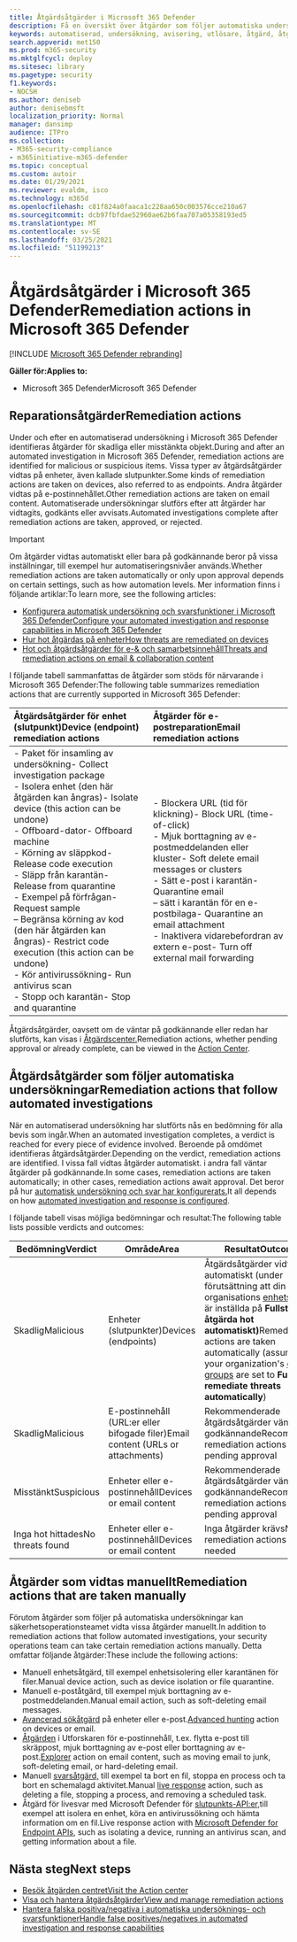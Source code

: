 ```yaml
---
title: Åtgärdsåtgärder i Microsoft 365 Defender
description: Få en översikt över åtgärder som följer automatiska undersökningar i Microsoft 365 Defender
keywords: automatiserad, undersökning, avisering, utlösare, åtgärd, åtgärd
search.appverid: met150
ms.prod: m365-security
ms.mktglfcycl: deploy
ms.sitesec: library
ms.pagetype: security
f1.keywords:
- NOCSH
ms.author: deniseb
author: denisebmsft
localization_priority: Normal
manager: dansimp
audience: ITPro
ms.collection:
- M365-security-compliance
- m365initiative-m365-defender
ms.topic: conceptual
ms.custom: autoir
ms.date: 01/29/2021
ms.reviewer: evaldm, isco
ms.technology: m365d
ms.openlocfilehash: c81f824a0faaca1c228aa650c003576cce210a67
ms.sourcegitcommit: dcb97fbfdae52960ae62b6faa707a05358193ed5
ms.translationtype: MT
ms.contentlocale: sv-SE
ms.lasthandoff: 03/25/2021
ms.locfileid: "51199213"
---
```

# <a name="remediation-actions-in-microsoft-365-defender"></a><span data-ttu-id="a699f-104">Åtgärdsåtgärder i Microsoft 365 Defender</span><span class="sxs-lookup"><span data-stu-id="a699f-104">Remediation actions in Microsoft 365 Defender</span></span>

[!INCLUDE [Microsoft 365 Defender rebranding](../includes/microsoft-defender.md)]


<span data-ttu-id="a699f-105">**Gäller för:**</span><span class="sxs-lookup"><span data-stu-id="a699f-105">**Applies to:**</span></span>
- <span data-ttu-id="a699f-106">Microsoft 365 Defender</span><span class="sxs-lookup"><span data-stu-id="a699f-106">Microsoft 365 Defender</span></span>

## <a name="remediation-actions"></a><span data-ttu-id="a699f-107">Reparationsåtgärder</span><span class="sxs-lookup"><span data-stu-id="a699f-107">Remediation actions</span></span>

<span data-ttu-id="a699f-108">Under och efter en automatiserad undersökning i Microsoft 365 Defender identifieras åtgärder för skadliga eller misstänkta objekt.</span><span class="sxs-lookup"><span data-stu-id="a699f-108">During and after an automated investigation in Microsoft 365 Defender, remediation actions are identified for malicious or suspicious items.</span></span> <span data-ttu-id="a699f-109">Vissa typer av åtgärdsåtgärder vidtas på enheter, även kallade slutpunkter.</span><span class="sxs-lookup"><span data-stu-id="a699f-109">Some kinds of remediation actions are taken on devices, also referred to as endpoints.</span></span> <span data-ttu-id="a699f-110">Andra åtgärder vidtas på e-postinnehållet.</span><span class="sxs-lookup"><span data-stu-id="a699f-110">Other remediation actions are taken on email content.</span></span> <span data-ttu-id="a699f-111">Automatiserade undersökningar slutförs efter att åtgärder har vidtagits, godkänts eller avvisats.</span><span class="sxs-lookup"><span data-stu-id="a699f-111">Automated investigations complete after remediation actions are taken, approved, or rejected.</span></span>

> [!IMPORTANT]
> <span data-ttu-id="a699f-112">Om åtgärder vidtas automatiskt eller bara på godkännande beror på vissa inställningar, till exempel hur automatiseringsnivåer används.</span><span class="sxs-lookup"><span data-stu-id="a699f-112">Whether remediation actions are taken automatically or only upon approval depends on certain settings, such as how automation levels.</span></span> <span data-ttu-id="a699f-113">Mer information finns i följande artiklar:</span><span class="sxs-lookup"><span data-stu-id="a699f-113">To learn more, see the following articles:</span></span>
> - [<span data-ttu-id="a699f-114">Konfigurera automatisk undersökning och svarsfunktioner i Microsoft 365 Defender</span><span class="sxs-lookup"><span data-stu-id="a699f-114">Configure your automated investigation and response capabilities in Microsoft 365 Defender</span></span>](m365d-configure-auto-investigation-response.md)
> - [<span data-ttu-id="a699f-115">Hur hot åtgärdas på enheter</span><span class="sxs-lookup"><span data-stu-id="a699f-115">How threats are remediated on devices</span></span>](../defender-endpoint/automated-investigations.md)
> - [<span data-ttu-id="a699f-116">Hot och åtgärdsåtgärder för e-& och samarbetsinnehåll</span><span class="sxs-lookup"><span data-stu-id="a699f-116">Threats and remediation actions on email & collaboration content</span></span>](../office-365-security/air-remediation-actions.md#threats-and-remediation-actions)

<span data-ttu-id="a699f-117">I följande tabell sammanfattas de åtgärder som stöds för närvarande i Microsoft 365 Defender:</span><span class="sxs-lookup"><span data-stu-id="a699f-117">The following table summarizes remediation actions that are currently supported in Microsoft 365 Defender:</span></span> 

|<span data-ttu-id="a699f-118">Åtgärdsåtgärder för enhet (slutpunkt)</span><span class="sxs-lookup"><span data-stu-id="a699f-118">Device (endpoint) remediation actions</span></span>  |<span data-ttu-id="a699f-119">Åtgärder för e-postreparation</span><span class="sxs-lookup"><span data-stu-id="a699f-119">Email remediation actions</span></span>  |
|:---------|:---------|
|<span data-ttu-id="a699f-120">- Paket för insamling av undersökning</span><span class="sxs-lookup"><span data-stu-id="a699f-120">- Collect investigation package</span></span> <br/><span data-ttu-id="a699f-121">- Isolera enhet (den här åtgärden kan ångras)</span><span class="sxs-lookup"><span data-stu-id="a699f-121">- Isolate device (this action can be undone)</span></span><br/><span data-ttu-id="a699f-122">- Offboard-dator</span><span class="sxs-lookup"><span data-stu-id="a699f-122">- Offboard machine</span></span> <br/><span data-ttu-id="a699f-123">- Körning av släppkod</span><span class="sxs-lookup"><span data-stu-id="a699f-123">- Release code execution</span></span> <br/><span data-ttu-id="a699f-124">- Släpp från karantän</span><span class="sxs-lookup"><span data-stu-id="a699f-124">- Release from quarantine</span></span> <br/><span data-ttu-id="a699f-125">- Exempel på förfrågan</span><span class="sxs-lookup"><span data-stu-id="a699f-125">- Request sample</span></span> <br/><span data-ttu-id="a699f-126">– Begränsa körning av kod (den här åtgärden kan ångras)</span><span class="sxs-lookup"><span data-stu-id="a699f-126">- Restrict code execution (this action can be undone)</span></span> <br/><span data-ttu-id="a699f-127">- Kör antivirussökning</span><span class="sxs-lookup"><span data-stu-id="a699f-127">- Run antivirus scan</span></span> <br/><span data-ttu-id="a699f-128">- Stopp och karantän</span><span class="sxs-lookup"><span data-stu-id="a699f-128">- Stop and quarantine</span></span>      |<span data-ttu-id="a699f-129">- Blockera URL (tid för klickning)</span><span class="sxs-lookup"><span data-stu-id="a699f-129">- Block URL (time-of-click)</span></span><br/><span data-ttu-id="a699f-130">- Mjuk borttagning av e-postmeddelanden eller kluster</span><span class="sxs-lookup"><span data-stu-id="a699f-130">- Soft delete email messages or clusters</span></span><br/><span data-ttu-id="a699f-131">- Sätt e-post i karantän</span><span class="sxs-lookup"><span data-stu-id="a699f-131">- Quarantine email</span></span><br/><span data-ttu-id="a699f-132">– sätt i karantän för en e-postbilaga</span><span class="sxs-lookup"><span data-stu-id="a699f-132">- Quarantine an email attachment</span></span><br/><span data-ttu-id="a699f-133">- Inaktivera vidarebefordran av extern e-post</span><span class="sxs-lookup"><span data-stu-id="a699f-133">- Turn off external mail forwarding</span></span>          |

<span data-ttu-id="a699f-134">Åtgärdsåtgärder, oavsett om de väntar på godkännande eller redan har slutförts, kan visas i [Åtgärdscenter.](m365d-action-center.md)</span><span class="sxs-lookup"><span data-stu-id="a699f-134">Remediation actions, whether pending approval or already complete, can be viewed in the [Action Center](m365d-action-center.md).</span></span>

## <a name="remediation-actions-that-follow-automated-investigations"></a><span data-ttu-id="a699f-135">Åtgärdsåtgärder som följer automatiska undersökningar</span><span class="sxs-lookup"><span data-stu-id="a699f-135">Remediation actions that follow automated investigations</span></span>

<span data-ttu-id="a699f-136">När en automatiserad undersökning har slutförts nås en bedömning för alla bevis som ingår.</span><span class="sxs-lookup"><span data-stu-id="a699f-136">When an automated investigation completes, a verdict is reached for every piece of evidence involved.</span></span> <span data-ttu-id="a699f-137">Beroende på omdömet identifieras åtgärdsåtgärder.</span><span class="sxs-lookup"><span data-stu-id="a699f-137">Depending on the verdict, remediation actions are identified.</span></span> <span data-ttu-id="a699f-138">I vissa fall vidtas åtgärder automatiskt. i andra fall väntar åtgärder på godkännande.</span><span class="sxs-lookup"><span data-stu-id="a699f-138">In some cases, remediation actions are taken automatically; in other cases, remediation actions await approval.</span></span> <span data-ttu-id="a699f-139">Det beror på hur [automatisk undersökning och svar har konfigurerats.](m365d-configure-auto-investigation-response.md)</span><span class="sxs-lookup"><span data-stu-id="a699f-139">It all depends on how [automated investigation and response is configured](m365d-configure-auto-investigation-response.md).</span></span>

<span data-ttu-id="a699f-140">I följande tabell visas möjliga bedömningar och resultat:</span><span class="sxs-lookup"><span data-stu-id="a699f-140">The following table lists possible verdicts and outcomes:</span></span>

| <span data-ttu-id="a699f-141">Bedömning</span><span class="sxs-lookup"><span data-stu-id="a699f-141">Verdict</span></span>    | <span data-ttu-id="a699f-142">Område</span><span class="sxs-lookup"><span data-stu-id="a699f-142">Area</span></span>    | <span data-ttu-id="a699f-143">Resultat</span><span class="sxs-lookup"><span data-stu-id="a699f-143">Outcomes</span></span>|
|------|------|------|
| <span data-ttu-id="a699f-144">Skadlig</span><span class="sxs-lookup"><span data-stu-id="a699f-144">Malicious</span></span>    | <span data-ttu-id="a699f-145">Enheter (slutpunkter)</span><span class="sxs-lookup"><span data-stu-id="a699f-145">Devices (endpoints)</span></span>    | <span data-ttu-id="a699f-146">Åtgärdsåtgärder vidtas automatiskt (under förutsättning att din organisations [enhetsgrupper](m365d-configure-auto-investigation-response.md#review-or-change-the-automation-level-for-device-groups) är inställda på **Fullständiga – åtgärda hot automatiskt)**</span><span class="sxs-lookup"><span data-stu-id="a699f-146">Remediation actions are taken automatically (assuming your organization's [device groups](m365d-configure-auto-investigation-response.md#review-or-change-the-automation-level-for-device-groups) are set to **Full - remediate threats automatically**)</span></span>|
| <span data-ttu-id="a699f-147">Skadlig</span><span class="sxs-lookup"><span data-stu-id="a699f-147">Malicious</span></span>    | <span data-ttu-id="a699f-148">E-postinnehåll (URL:er eller bifogade filer)</span><span class="sxs-lookup"><span data-stu-id="a699f-148">Email content (URLs or attachments)</span></span> | <span data-ttu-id="a699f-149">Rekommenderade åtgärdsåtgärder väntar på godkännande</span><span class="sxs-lookup"><span data-stu-id="a699f-149">Recommended remediation actions are pending approval</span></span>|
| <span data-ttu-id="a699f-150">Misstänkt</span><span class="sxs-lookup"><span data-stu-id="a699f-150">Suspicious</span></span>    | <span data-ttu-id="a699f-151">Enheter eller e-postinnehåll</span><span class="sxs-lookup"><span data-stu-id="a699f-151">Devices or email content</span></span> | <span data-ttu-id="a699f-152">Rekommenderade åtgärdsåtgärder väntar på godkännande</span><span class="sxs-lookup"><span data-stu-id="a699f-152">Recommended remediation actions are pending approval</span></span>|
| <span data-ttu-id="a699f-153">Inga hot hittades</span><span class="sxs-lookup"><span data-stu-id="a699f-153">No threats found</span></span>    | <span data-ttu-id="a699f-154">Enheter eller e-postinnehåll</span><span class="sxs-lookup"><span data-stu-id="a699f-154">Devices or email content</span></span>    | <span data-ttu-id="a699f-155">Inga åtgärder krävs</span><span class="sxs-lookup"><span data-stu-id="a699f-155">No remediation actions are needed</span></span>|


## <a name="remediation-actions-that-are-taken-manually"></a><span data-ttu-id="a699f-156">Åtgärder som vidtas manuellt</span><span class="sxs-lookup"><span data-stu-id="a699f-156">Remediation actions that are taken manually</span></span>

<span data-ttu-id="a699f-157">Förutom åtgärder som följer på automatiska undersökningar kan säkerhetsoperationsteamet vidta vissa åtgärder manuellt.</span><span class="sxs-lookup"><span data-stu-id="a699f-157">In addition to remediation actions that follow automated investigations, your security operations team can take certain remediation actions manually.</span></span> <span data-ttu-id="a699f-158">Detta omfattar följande åtgärder:</span><span class="sxs-lookup"><span data-stu-id="a699f-158">These include the following actions:</span></span>

- <span data-ttu-id="a699f-159">Manuell enhetsåtgärd, till exempel enhetsisolering eller karantänen för filer.</span><span class="sxs-lookup"><span data-stu-id="a699f-159">Manual device action, such as device isolation or file quarantine.</span></span>
- <span data-ttu-id="a699f-160">Manuell e-poståtgärd, till exempel mjuk borttagning av e-postmeddelanden.</span><span class="sxs-lookup"><span data-stu-id="a699f-160">Manual email action, such as soft-deleting email messages.</span></span> 
- <span data-ttu-id="a699f-161">[Avancerad sökåtgärd](../defender-endpoint/advanced-hunting-overview.md) på enheter eller e-post.</span><span class="sxs-lookup"><span data-stu-id="a699f-161">[Advanced hunting](../defender-endpoint/advanced-hunting-overview.md) action on devices or email.</span></span>
- <span data-ttu-id="a699f-162">[Åtgärden](../office-365-security/threat-explorer.md) i Utforskaren för e-postinnehåll, t.ex. flytta e-post till skräppost, mjuk borttagning av e-post eller borttagning av e-post.</span><span class="sxs-lookup"><span data-stu-id="a699f-162">[Explorer](../office-365-security/threat-explorer.md) action on email content, such as moving email to junk, soft-deleting email, or hard-deleting email.</span></span>
- <span data-ttu-id="a699f-163">Manuell [svarsåtgärd,](https://docs.microsoft.com/windows/security/threat-protection/microsoft-defender-atp/live-response) till exempel ta bort en fil, stoppa en process och ta bort en schemalagd aktivitet.</span><span class="sxs-lookup"><span data-stu-id="a699f-163">Manual [live response](https://docs.microsoft.com/windows/security/threat-protection/microsoft-defender-atp/live-response) action, such as deleting a file, stopping a process, and removing a scheduled task.</span></span>
- <span data-ttu-id="a699f-164">Åtgärd för livesvar med Microsoft Defender för [slutpunkts-API:er,](../defender-endpoint/management-apis.md#microsoft-defender-for-endpoint-apis)till exempel att isolera en enhet, köra en antivirussökning och hämta information om en fil.</span><span class="sxs-lookup"><span data-stu-id="a699f-164">Live response action with [Microsoft Defender for Endpoint APIs](../defender-endpoint/management-apis.md#microsoft-defender-for-endpoint-apis), such as isolating a device, running an antivirus scan, and getting information about a file.</span></span> 

## <a name="next-steps"></a><span data-ttu-id="a699f-165">Nästa steg</span><span class="sxs-lookup"><span data-stu-id="a699f-165">Next steps</span></span>

- [<span data-ttu-id="a699f-166">Besök åtgärden centret</span><span class="sxs-lookup"><span data-stu-id="a699f-166">Visit the Action center</span></span>](m365d-action-center.md)
- [<span data-ttu-id="a699f-167">Visa och hantera åtgärdsåtgärder</span><span class="sxs-lookup"><span data-stu-id="a699f-167">View and manage remediation actions</span></span>]( m365d-autoir-actions.md)
- [<span data-ttu-id="a699f-168">Hantera falska positiva/negativa i automatiska undersöknings- och svarsfunktioner</span><span class="sxs-lookup"><span data-stu-id="a699f-168">Handle false positives/negatives in automated investigation and response capabilities</span></span>](m365d-autoir-report-false-positives-negatives.md)
